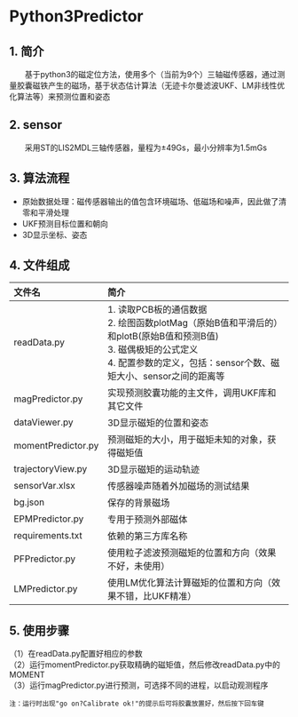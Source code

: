 # Python3Predictor

## 1. 简介
　　基于python3的磁定位方法，使用多个（当前为9个）三轴磁传感器，通过测量胶囊磁铁产生的磁场，基于状态估计算法（无迹卡尔曼滤波UKF、LM非线性优化算法等）来预测位置和姿态

## 2. sensor
　　采用ST的LIS2MDL三轴传感器，量程为±49Gs，最小分辨率为1.5mGs

## 3. 算法流程

+ 原始数据处理：磁传感器输出的值包含环境磁场、低磁场和噪声，因此做了清零和平滑处理
+ UKF预测目标位置和朝向
+ 3D显示坐标、姿态

## 4. 文件组成

| 文件名              | 简介                                                                                                                                                                          |
|:-------------------|:------------------------------------------------------------------------------------------------------------------------------------------------------------------------------|
| readData.py        | 1. 读取PCB板的通信数据<br> 2. 绘图函数plotMag（原始B值和平滑后的）和plotB(原始B值和预测B值)<br> 3. 磁偶极矩的公式定义<br> 4. 配置参数的定义，包括：sensor个数、磁矩大小、sensor之间的距离等 |
| magPredictor.py    | 实现预测胶囊功能的主文件，调用UKF库和其它文件                                                                                                                                     |
| dataViewer.py      | 3D显示磁矩的位置和姿态                                                                                                                                                          |
| momentPredictor.py | 预测磁矩的大小，用于磁矩未知的对象，获得磁矩值                                                                                                                                     |
| trajectoryView.py  | 3D显示磁矩的运动轨迹                                                                                                                                                            |
| sensorVar.xlsx     | 传感器噪声随着外加磁场的测试结果                                                                                                                                                 |
| bg.json            | 保存的背景磁场                                                                                                                                                                 |
| EPMPredictor.py    | 专用于预测外部磁体                                                                                                                                                              |
| requirements.txt   | 依赖的第三方库名称                                                                                                                                                              |
| PFPredictor.py     | 使用粒子滤波预测磁矩的位置和方向（效果不好，未使用）                                                                                                                                |
| LMPredictor.py     | 使用LM优化算法计算磁矩的位置和方向（效果不错，比UKF精准）                                                                                                                           |

## 5. 使用步骤
（1）在readData.py配置好相应的参数<br>
（2）运行momentPredictor.py获取精确的磁矩值，然后修改readData.py中的MOMENT<br>
（3）运行magPredictor.py进行预测，可选择不同的进程，以启动观测程序<br>

`注：运行时出现"go on?Calibrate ok!"的提示后可将胶囊放置好，然后按下回车键`
